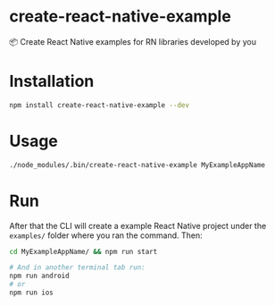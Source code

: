# create-react-native-example
📦 Create React Native examples for RN libraries developed by you

# Installation
```bash
npm install create-react-native-example --dev
```

# Usage
```bash
./node_modules/.bin/create-react-native-example MyExampleAppName
```

# Run
After that the CLI will create a example React Native project under the ```examples/``` folder where you ran the command. Then:

```bash
cd MyExampleAppName/ && npm run start

# And in another terminal tab run:
npm run android
# or
npm run ios
```